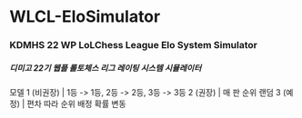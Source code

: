 # WLCL-EloSimulator

### KDMHS 22 WP LoLChess League Elo System Simulator
##### 디미고 22기 웹플 롤토체스 리그 레이팅 시스템 시뮬레이터

모델
1 (비권장) | 1등 -> 1등, 2등 -> 2등, 3등 -> 3등
2 (권장) | 매 판 순위 랜덤
3 (예정) | 편차 따라 순위 배정 확률 변동
